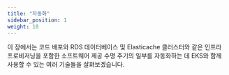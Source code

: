 ```yaml
---
title: "자동화"
sidebar_position: 1
weight: 10
---
```


이 장에서는 코드 배포와 RDS 데이터베이스 및 Elasticache 클러스터와 같은 인프라 프로비저닝을 포함한 소프트웨어 제공 수명 주기의 일부를 자동화하는 데 EKS와 함께 사용할 수 있는 여러 기술들을 살펴보겠습니다.